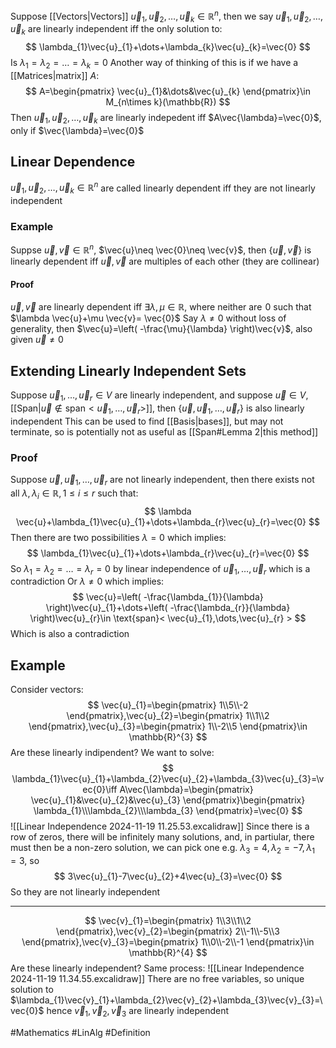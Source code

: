 Suppose [[Vectors|Vectors]] $\vec{u}_{1},\vec{u}_{2},\dots,\vec{u}_{k}\in\mathbb{R}^{n}$, then we say $\vec{u}_{1},\vec{u}_{2},\dots,\vec{u}_{k}$ are linearly independent iff the only solution to:
$$
\lambda_{1}\vec{u}_{1}+\dots+\lambda_{k}\vec{u}_{k}=\vec{0}
$$
Is $\lambda_{1}=\lambda_{2}=\dots=\lambda_{k}=0$ 
Another way of thinking of this is if we have a [[Matrices|matrix]] $A$:
$$
A=\begin{pmatrix}
\vec{u}_{1}&\dots&\vec{u}_{k}
\end{pmatrix}\in M_{n\times k}(\mathbb{R})
$$
Then $\vec{u}_{1},\vec{u}_{2},\dots,\vec{u}_{k}$ are linearly indepedent iff $A\vec{\lambda}=\vec{0}$, only if $\vec{\lambda}=\vec{0}$
## Linear Dependence
$\vec{u}_{1},\vec{u}_{2},\dots,\vec{u}_{k}\in\mathbb{R}^{n}$ are called linearly dependent iff they are not linearly independent
### Example
Suppse $\vec{u},\vec{v}\in\mathbb{R}^{n}$, $\vec{u}\neq  \vec{0}\neq \vec{v}$, then $\{ \vec{u},\vec{v} \}$ is linearly dependent iff $\vec{u},\vec{v}$ are multiples of each other (they are collinear)
#### Proof
$\vec{u},\vec{v}$ are linearly dependent iff $\exists\lambda,\mu \in\mathbb{R}$, where neither are $\hspace{0pt}0$ such that $\lambda \vec{u}+\mu \vec{v}= \vec{0}$
Say $\lambda \neq 0$ without loss of generality, then $\vec{u}=\left( -\frac{\mu}{\lambda} \right)\vec{v}$, also given $\vec{u}\neq 0$
## Extending Linearly Independent Sets
Suppose $\vec{u}_{1},\dots,\vec{u}_{r}\in V$ are linearly independent, and suppose $\vec{u}\in V$, [[Span|$\vec{u} \not\in \text{span}< \vec{u}_{1},\dots,\vec{u}_{r} >$]], then $\{\vec{u}, \vec{u}_{1},\dots,\vec{u}_{r} \}$ is also linearly independent
This can be used to find [[Basis|bases]], but may not terminate, so is potentially not as useful as [[Span#Lemma 2|this method]]  
### Proof
Suppose $\vec{u},\vec{u}_{1},\dots,\vec{u}_{r}$ are not linearly independent, then there exists not all $\lambda,\lambda_{i}\in\mathbb{R},1\leq i\leq r$ such that:
$$
\lambda \vec{u}+\lambda_{1}\vec{u}_{1}+\dots+\lambda_{r}\vec{u}_{r}=\vec{0}
$$
Then there are two possibilities
$\lambda=0$ which implies:
$$
\lambda_{1}\vec{u}_{1}+\dots+\lambda_{r}\vec{u}_{r}=\vec{0}
$$
So $\lambda_{1}=\lambda_{2}=\dots=\lambda _{r}=0$ by linear independence of $\vec{u}_{1},\dots,\vec{u}_{r}$ which is a contradiction
Or $\lambda \neq 0$ which implies:
$$
\vec{u}=\left( -\frac{\lambda_{1}}{\lambda} \right)\vec{u}_{1}+\dots+\left( -\frac{\lambda_{r}}{\lambda} \right)\vec{u}_{r}\in \text{span}< \vec{u}_{1},\dots,\vec{u}_{r} > 
$$
Which is also a contradiction
## Example
Consider vectors:
$$
\vec{u}_{1}=\begin{pmatrix}
1\\5\\-2
\end{pmatrix},\vec{u}_{2}=\begin{pmatrix}
1\\1\\2
\end{pmatrix},\vec{u}_{3}=\begin{pmatrix}
1\\-2\\5
\end{pmatrix}\in \mathbb{R}^{3}
$$
Are these linearly indipendent?
We want to solve:
$$
\lambda_{1}\vec{u}_{1}+\lambda_{2}\vec{u}_{2}+\lambda_{3}\vec{u}_{3}=\vec{0}\iff A\vec{\lambda}=\begin{pmatrix}
\vec{u}_{1}&\vec{u}_{2}&\vec{u}_{3}
\end{pmatrix}\begin{pmatrix}
\lambda_{1}\\\lambda_{2}\\\lambda_{3}
\end{pmatrix}=\vec{0}
$$
![[Linear Independence 2024-11-19 11.25.53.excalidraw]]
Since there is a row of zeros, there will be infinitely many solutions, and, in partiular, there must then be a non-zero solution, we can pick one e.g. $\lambda_{3}=4,\lambda_{2}=-7,\lambda_{1}=3$, so
$$
3\vec{u}_{1}-7\vec{u}_{2}+4\vec{u}_{3}=\vec{0}
$$
So they are not linearly independent
___
$$
\vec{v}_{1}=\begin{pmatrix}
1\\3\\1\\2
\end{pmatrix},\vec{v}_{2}=\begin{pmatrix}
2\\-1\\-5\\3
\end{pmatrix},\vec{v}_{3}=\begin{pmatrix}
1\\0\\-2\\-1
\end{pmatrix}\in \mathbb{R}^{4}
$$
Are these linearly independent?
Same process:
![[Linear Independence 2024-11-19 11.34.55.excalidraw]]
There are no free variables, so unique solution to $\lambda_{1}\vec{v}_{1}+\lambda_{2}\vec{v}_{2}+\lambda_{3}\vec{v}_{3}=\vec{0}$ hence $\vec{v}_{1},\vec{v}_{2},\vec{v}_{3}$ are linearly independent

#Mathematics #LinAlg #Definition